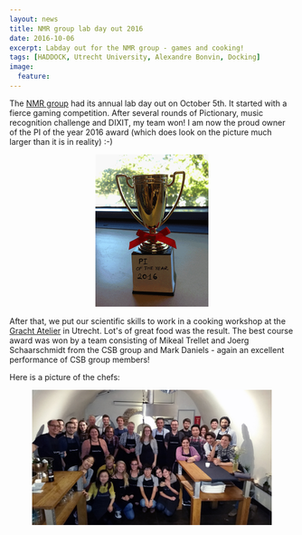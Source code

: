 ```yaml
---
layout: news
title: NMR group lab day out 2016
date: 2016-10-06
excerpt: Labday out for the NMR group - games and cooking!
tags: [HADDOCK, Utrecht University, Alexandre Bonvin, Docking]
image:
  feature:
---
```

The [NMR group](http://www.uu.nl/nmr) had its annual lab day out on October 5th. It started with a fierce gaming competition. After several rounds of Pictionary, music recognition challenge and DIXIT, my team won! I am now the proud owner of the PI of the year 2016 award (which does look on the picture much larger than it is in reality) :-)

<figure align="center">
    <img width="200" src="/images/posts/2016-10-05-PI-of-the-year.png">
</figure>

After that, we put our scientific skills to work in a cooking workshop at the [Gracht Atelier](http://www.grachtenatelier.nl/workshops/culinair) in Utrecht. 
Lot's of great food was the result.
The best course award was won by a team consisting of Mikeal Trellet and Joerg Schaarschmidt from the CSB group and Mark Daniels - again an excellent performance of CSB group members!

Here is a picture of the chefs:

<figure align="center">
    <img src="/images/posts/2016-10-05-NMR-group.jpg">
</figure>

